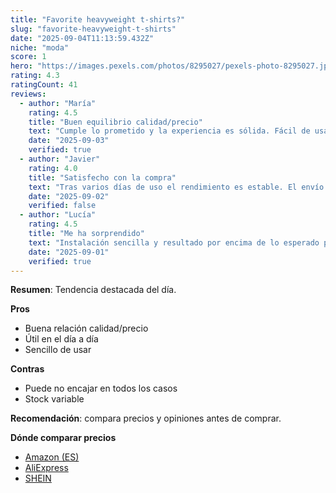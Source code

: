 ```yaml
---
title: "Favorite heavyweight t-shirts?"
slug: "favorite-heavyweight-t-shirts"
date: "2025-09-04T11:13:59.432Z"
niche: "moda"
score: 1
hero: "https://images.pexels.com/photos/8295027/pexels-photo-8295027.jpeg?auto=compress&cs=tinysrgb&fit=crop&h=627&w=1200&auto=compress&cs=tinysrgb&w=1024&h=576&fit=crop"
rating: 4.3
ratingCount: 41
reviews:
  - author: "María"
    rating: 4.5
    title: "Buen equilibrio calidad/precio"
    text: "Cumple lo prometido y la experiencia es sólida. Fácil de usar y con detalles bien resueltos."
    date: "2025-09-03"
    verified: true
  - author: "Javier"
    rating: 4.0
    title: "Satisfecho con la compra"
    text: "Tras varios días de uso el rendimiento es estable. El envío llegó en buen estado."
    date: "2025-09-02"
    verified: false
  - author: "Lucía"
    rating: 4.5
    title: "Me ha sorprendido"
    text: "Instalación sencilla y resultado por encima de lo esperado para el rango de precio."
    date: "2025-09-01"
    verified: true
---
```


**Resumen**: Tendencia destacada del día.

**Pros**
- Buena relación calidad/precio
- Útil en el día a día
- Sencillo de usar

**Contras**
- Puede no encajar en todos los casos
- Stock variable

**Recomendación**: compara precios y opiniones antes de comprar.

**Dónde comparar precios**
- [Amazon (ES)](https://www.amazon.es/s?k=Favorite+heavyweight+t-shirts%3F&language=es_ES&tag=teknovashop25-21)
- [AliExpress](https://es.aliexpress.com/wholesale?SearchText=Favorite+heavyweight+t-shirts%3F)
- [SHEIN](https://es.shein.com/pdsearch?keyword=Favorite+heavyweight+t-shirts%3F)
